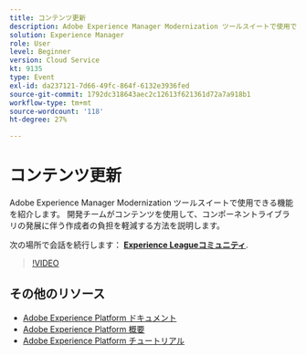 ```yaml
---
title: コンテンツ更新
description: Adobe Experience Manager Modernization ツールスイートで使用できる機能を紹介します。 開発チームがコンテンツを使用して、コンポーネントライブラリの発展に伴う作成者の負担を軽減する方法を説明します。
solution: Experience Manager
role: User
level: Beginner
version: Cloud Service
kt: 9135
type: Event
exl-id: da237121-7d66-49fc-864f-6132e3936fed
source-git-commit: 1792dc318643aec2c12613f621361d72a7a918b1
workflow-type: tm+mt
source-wordcount: '118'
ht-degree: 27%

---
```


# コンテンツ更新

Adobe Experience Manager Modernization ツールスイートで使用できる機能を紹介します。 開発チームがコンテンツを使用して、コンポーネントライブラリの発展に伴う作成者の負担を軽減する方法を説明します。

次の場所で会話を続行します： **[Experience Leagueコミュニティ](https://adobe.ly/3zJuUBH)**.

>[!VIDEO](https://video.tv.adobe.com/v/337577/?quality=12&learn=on&hidetitle=true)

## その他のリソース

- [Adobe Experience Platform ドキュメント](https://experienceleague.adobe.com/docs/experience-platform.html?lang=ja)
- [Adobe Experience Platform 概要](https://experienceleague.adobe.com/docs/experience-platform/landing/home.html?lang=ja)
- [Adobe Experience Platform チュートリアル](https://experienceleague.adobe.com/docs/platform-learn/tutorials/overview.html?lang=ja)
